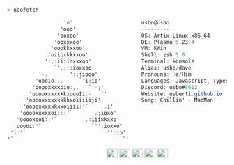 ```zsh
> neofetch
```

 

```csharp
                  'o'                      usbo@usbo
                 'ooo'                     ---------
                'ooxoo'                    OS: Artix Linux x86_64
               'ooxxxoo'                   DE: Plasma 5.23.4
              'oookkxxoo'                  VM: KWin
             'oiioxkkxxoo'                 Shell: zsh 5.8
            ':;:iiiioxxxoo'                Terminal: konsole
               `'.;::ioxxoo'               Alias: usbo/dave
          '-.      `':;jiooo'              Pronouns: He/Him
         'oooio-..     `'i:io'             Languages: Javascript, Typescript, Rust, C, C++
        'ooooxxxxoio:,.   `'-;'            Discord: usbo#8613
       'ooooxxxxxkkxoooIi:-.  `'           Website: usberti.github.io
      'ooooxxxxxkkkkxoiiiiiji'             Song: Chillin' - MadMan
     'ooooxxxxxkxxoiiii:'`     .i'
    'ooooxxxxxoi:::'`       .;ioxo'
   'ooooxooi::'`         .:iiixkxxo'
  'ooooi:'`                `'';ioxxo'
 'i:'`                          '':io'
'`                                   `'
```

<p align="left">
  &nbsp; &nbsp; &nbsp; &nbsp; &nbsp;&nbsp; &nbsp; &nbsp; &nbsp; &nbsp;&nbsp; &nbsp; &nbsp; &nbsp; &nbsp; &nbsp; &nbsp; &nbsp; &nbsp; &nbsp; &nbsp;&nbsp; &nbsp; &nbsp; &nbsp; &nbsp;&nbsp; &nbsp; &nbsp; &nbsp; &nbsp;

  <img alt="#474342" src="https://via.placeholder.com/15/ADBAC7/000000?text=+" width="25" height="20" />
  <img alt="#fbedf6" src="https://via.placeholder.com/15/6CB6FF/000000?text=+" width="25" height="20" />
  <img alt="#c9594d" src="https://via.placeholder.com/15/F47067/000000?text=+" width="25" height="20" />
  <img alt="#f8b9b2" src="https://via.placeholder.com/15/DCBDFB/000000?text=+" width="25" height="20" />
  <img alt="#f8b9b2" src="https://via.placeholder.com/15/57ab5a/000000?text=+" width="25" height="20" />
</p>
